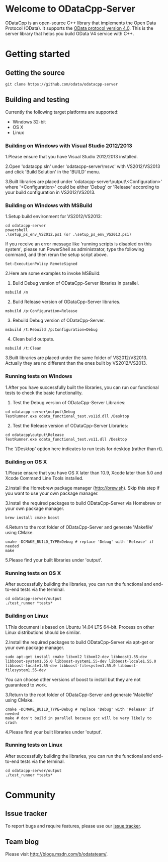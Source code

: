 # Welcome to ODataCpp-Server
ODataCpp is an open-source C++ library that implements the Open Data Protocol (OData). It supports the [OData protocol version 4.0](http://docs.oasis-open.org/odata/odata/v4.0/os/part1-protocol/odata-v4.0-os-part1-protocol.html). This is the server library that helps you build OData V4 service with C++.

# Getting started

## Getting the source

    git clone https://github.com/odata/odatacpp-server

## Building and testing

Currently the following target platforms are supported:

  * Windows 32-bit
  * OS X
  * Linux

### Building on Windows with Visual Studio 2012/2013

1.Please ensure that you have Visual Studio 2012/2013 installed.

2.Open 'odatacpp.sln' under 'odatacpp-server\msvc' with VS2012/VS2013 and click 'Build Solution' in the 'BUILD' menu.

3.Built libraries are placed under 'odatacpp-server\output\\\<Configuration\>' where '\<Configuration\>' could be either 'Debug' or 'Release' according to your build configuration in VS2012/VS2013.

### Building on Windows with MSBuild

1.Setup build environment for VS2012/VS2013:

    cd odatacpp-server
    powershell
    .\setup_ps_env_VS2012.ps1 (or .\setup_ps_env_VS2013.ps1)

   If you receive an error message like 'running scripts is disabled on this system', please run PowerShell as administrator, type the following command, and then rerun the setup script above.

    Set-ExecutionPolicy RemoteSigned

2.Here are some examples to invoke MSBuild:

   1) Build Debug version of ODataCpp-Server libraries in parallel.

    msbuild /m

   2) Build Release version of ODataCpp-Server libraries.

    msbuild /p:Configuration=Release

   3) Rebuild Debug version of ODataCpp-Server.

    msbuild /t:Rebuild /p:Configuration=Debug

   4) Clean build outputs.

    msbuild /t:Clean

3.Built libraries are placed under the same folder of VS2012/VS2013. Actually they are no different than the ones built by VS2012/VS2013.

### Running tests on Windows

1.After you have successfully built the libraries, you can run our functional tests to check the basic functionality.

  1) Test the Debug version of ODataCpp-Server Libraries:

    cd odatacpp-server\output\Debug
    TestRunner.exe odata_functional_test.vs11d.dll /Desktop

  2) Test the Release version of ODataCpp-Server Libraries:

    cd odatacpp\output\Release
    TestRunner.exe odata_functional_test.vs11.dll /Desktop

  The '/Desktop' option here indicates to run tests for desktop (rather than rt).

### Building on OS X

1.Please ensure that you have OS X later than 10.9, Xcode later than 5.0 and Xcode Command Line Tools installed.

2.Install the Homebrew package manager (http://brew.sh). Skip this step if you want to use your own package manager.

3.Install the required packages to build ODataCpp-Server via Homebrew or your own package manager.

    brew install cmake boost

4.Return to the root folder of ODataCpp-Server and generate 'Makefile' using CMake.

    cmake -DCMAKE_BUILD_TYPE=Debug # replace 'Debug' with 'Release' if needed
    make

5.Please find your built libraries under 'output'.

### Running tests on OS X

After successfully building the libraries, you can run the functional and end-to-end tests via the terminal.

    cd odatacpp-server/output
    ./test_runner *tests*

### Building on Linux

1.This document is based on Ubuntu 14.04 LTS 64-bit. Process on other Linux distributions should be similar.

2.Install the required packages to build ODataCpp-Server via apt-get or your own package manager.

    sudo apt-get install cmake libxml2 libxml2-dev libboost1.55-dev libboost-system1.55.0 libboost-system1.55-dev libboost-locale1.55.0 libboost-locale1.55-dev libboost-filesystem1.55.0 libboost-filesystem1.55-dev

  You can choose other versions of boost to install but they are not guaranteed to work.

3.Return to the root folder of ODataCpp-Server and generate 'Makefile' using CMake.

    cmake -DCMAKE_BUILD_TYPE=Debug # replace 'Debug' with 'Release' if needed
    make # don't build in parallel because gcc will be very likely to crash

4.Please find your built libraries under 'output'.

### Running tests on Linux

After successfully building the libraries, you can run the functional and end-to-end tests via the terminal.

    cd odatacpp-server/output
    ./test_runner *tests*

# Community
## Issue tracker
To report bugs and require features, please use our [issue tracker](https://github.com/odata/odatacpp-server/issues?state=open).

## Team blog
Please visit http://blogs.msdn.com/b/odatateam/.
